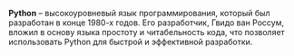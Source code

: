 **Python** – высокоуровневый язык программирования, который был разработан в конце 1980-х годов. Его разработчик, Гвидо ван Россум, вложил в основу языка простоту и читабельность кода, что позволяет использовать Python для быстрой и эффективной разработки.
